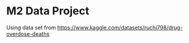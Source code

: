 # M2 Data Project
Using data set from https://www.kaggle.com/datasets/ruchi798/drug-overdose-deaths
